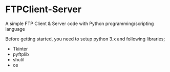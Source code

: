 # FTPClient-Server
A simple FTP Client &amp; Server code with Python programming/scripting language

Before getting started, you need to setup python 3.x and following libraries;

- Tkinter
- pyftplib
- shutil
- os
